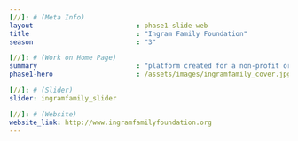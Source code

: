 ```yaml
---
[//]: # (Meta Info)
layout                          : phase1-slide-web
title 					        : "Ingram Family Foundation"
season				            : "3"

[//]: # (Work on Home Page)
summary                         : "platform created for a non-profit organization that invests in community activist entities that support people of color"
phase1-hero                     : /assets/images/ingramfamily_cover.jpg

[//]: # (Slider)
slider: ingramfamily_slider

[//]: # (Website)
website_link: http://www.ingramfamilyfoundation.org
---
```

